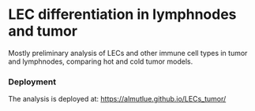 # LEC differentiation in lymphnodes and tumor

Mostly preliminary analysis of LECs and other immune cell types in tumor and lymphnodes, comparing  hot and cold tumor models.

### Deployment
The analysis is deployed at: https://almutlue.github.io/LECs_tumor/

